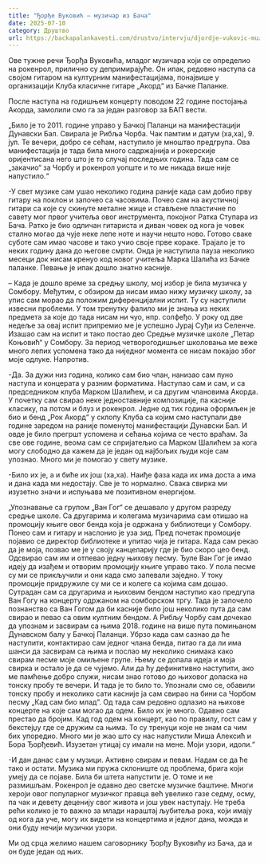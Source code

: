 ```yaml
---
title: "Ђорђе Вуковић – музичар из Бача"
date: 2025-07-10
category: Друштво
url: https://backapalankavesti.com/drustvo/intervju/djordje-vukovic-muzicar-iz-baca/
---
```


Ове тужне речи Ђорђа Вуковића, младог музичара који се определио на рокенрол, прилично су депримирајуће. Он ипак, редовно наступа са својом гитаром на културним манифестацијама, понајвише у организацији Клуба класичне гитаре „Акорд“ из Бачке Паланке.

После наступа на годишњем концерту поводом 22 године постојања Акорда, замолили смо га за један разговор за БАП вести.

„Било је то 2011. године управо у Бачкој Паланци на манифестацији Дунавски Бал. Свирала је Рибља Чорба. Чак памтим и датум (ха,ха), 9. јул. Те вечери, добро се сећам, наступило је мноштво предгрупа. Ова манифестација је тада била много садржајнија и рокерскије оријентисана него што је то случај последњих година. Тада сам се „закачио“ за Чорбу и рокенрол уопште и то ме никада више није напустило.“

-У свет музике сам ушао неколико година раније када сам добио прву гитару на поклон и започео са часовима. Почео сам на акустичној гитари са које су скинуте металне жице и стављене пластичне по савету мог првог учитеља овог инструмента, покојног Ратка Ступара из Бача. Ратко је био одличан гитариста и диван човек од кога је човек стално могао да чује неке лепе ноте и научи нешто ново. Готово сваке суботе сам имао часове и тако учио своје прве кораке. Трајало је то неких годину дана до његове смрти. Онда је наступила пауза неколико месеци док нисам кренуо код новог учитеља Марка Шалића из Бачке паланке. Певање је ипак дошло знатно касније.

– Када је дошло време за средњу школу, мој избор је била музичка у Сомбору. Међутим, с обзиром да нисам имао нижу музичку школу, за упис сам морао да положим диференцијални испит. Ту су наступили извесни проблеми. У том тренутку фалило ми је знања из неких предмета за које до тада нисам ни чуо, нпр. солфеђо. У року од две недеље за овај испит припремио ме је успешно Јурај Суђи из Селенче. Изашао сам на
испит и тако постао део Средње музичке школе „Петар Коњовић“ у Сомбору. За период четворогодишњег школовања ме веже много лепих успомена тако да ниједног момента се нисам покајао због моје одлуке. Напротив.

-Да. За дужи низ година, колико сам био члан, нанизао сам пуно наступа и концерата у разним форматима. Наступао сам и сам, и са председником клуба Марком Шалићем, и са другим члановима Акорда. У почетку сам свирао неке једноставније композиције, па касније класику, па потом и блуз и рокенрол. Једне од тих година оформљен је био и бенд „Рок Акорд“ у склопу Kлуба са којим смо наступали две године заредом на раније поменутој манифестацији Дунавски Бал. И овде је било прегршт успомена и сећања којима се често враћам. За све ове године, веома сам се спријатељио са Марком Шалићем за кога могу слободно да кажем да је један од најбољих људи које сам упознао. Много ми је помогао у свету музике.

-Било их је, а и биће их још (ха,ха). Наиђе фаза када их има доста а има и дана када ми недостају. Све је то нормално. Свака свирка ми изузетно значи и испуњава ме позитивном енергијом.

„Упознавање са групом „Ван Гог“ се дешавало у другом разреду средње школе. Са другарима и колегама музичарима сам отишао на промоцију књиге овог бенда која је одржана у библиотеци у Сомбору. Понео сам и гитару и наслонио је уза зид. Пред почетак промоције појавио се директор библиотеке и упитао чија је гитара. Када сам рекао да је моја, позвао ме је у своју канцеларију где је био скоро цео бенд. Одсвирао сам им и отпевао једну њихову песму. Ђуле Ван Гог је имао идеју да изађем и отворим промоцију књиге управо тако. У пола песме су ми се прикључили и они када смо запевали заједно. У току промоције придружиле су ми се и колеге са којима сам дошао. Сутрадан сам са другарима и њиховим бендом наступио као предгупа Ван Гогу на концерту одржаном на сомборском тргу. Тада је започело познанство са Ван Гогом да би касније било још неколико пута да сам свирао и певао са овим култним бендом. А Рибљу Чорбу сам дочекао да упознам и засвирам са њима 2018. године на више пута помињаном Дунавском балу у Бачкој Паланци. Убрзо када сам сазнао да ће наступити, контактирао сам једног члана бенда, питао га да ли има шанси да засвирам са њима и послао му неколико снимака како свирам песме моје омиљене групе. Њему се допала идеја и моја свирка и остало је да се чујемо. Али да ћу дефинитивно наступити, ако ме памћење добро служи, нисам знао готово до њиховог доласка на тонску пробу те вечери. И тада је то било то. Упознали смо се, обавили тонску пробу и неколико сати касније ја сам свирао на бини са Чорбом песму „Кад сам био млад“. Од тада сам редовно одлазио на њихове концерте на које сам могао да одем. Било их је много. Одавно сам престао да бројим. Кад год одем на концерт, као по правилу, гост сам у бекстејџу где се дружим са њима. То су тренуци које не знам са чим бих упоредио. Много ми је жао што су нас напустили Миша Алексић и Бора Ђорђевић. Изузетан утицај су имали на мене. Моји узори, идоли.“

-И дан данас сам у музици. Активно свирам и певам. Надам се да ће тако и остати. Музика ми пружа склониште од проблема, брига који умеју да се појаве. Била би штета напустити је. О томе и не размишљам. Рокенрол је одавно део светске музичке баштине. Многи хероји овог популарног музичког правца већ увелико газе седму, осму, па чак и девету деценију свог живота и још увек наступају. Не треба рећи колико је то важно за млади нараштај љубитеља рока, који имају од кога да уче, могу их видети на концертима и једног дана, можда и они буду нечији музички узори.

Ми од срца желимо нашем саговорнику Ђорђу Вуковићу из Бача, да и он буде један од њих.
